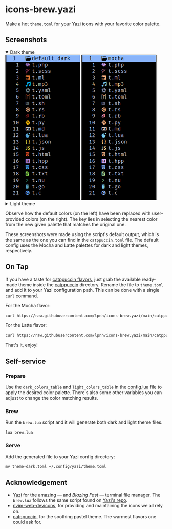 # icons-brew.yazi

Make a hot `theme.toml` for your Yazi icons with your favorite color palette.

## Screenshots

<details open>
  <summary>Dark theme</summary>
    <img src="assets/default_dark.png"> <img src="assets/mocha.png">
</details>

<details>
  <summary>Light theme</summary>
    <img src="assets/default_light.png"> <img src="assets/latte.png">
</details>

Observe how the default colors (on the left) have been replaced with
user-provided colors (on the right). The key lies in selecting the nearest
color from the new given palette that matches the original one.

These screenshots were made using the script's default output, which is the
same as the one you can find in the `catppuccin.toml` file. The default config
uses the Mocha and Latte palettes for dark and light themes, respectively.

## On Tap

If you have a taste for [catppuccin
flavors](https://github.com/catppuccin/catppuccin?tab=readme-ov-file#-palette),
just grab the available ready-made theme inside the [catppuccin](/catppuccin)
directory. Rename the file to `theme.toml` and add it to your Yazi
configuration path. This can be done with a single `curl` command.

For the Mocha flavor:

```sh
curl https://raw.githubusercontent.com/lpnh/icons-brew.yazi/main/catppuccin/mocha.toml >> ~/.config/yazi/theme.toml
```

For the Latte flavor:

```sh
curl https://raw.githubusercontent.com/lpnh/icons-brew.yazi/main/catppuccin/latte.toml >> ~/.config/yazi/theme.toml
```

That's it, enjoy!

## Self-service

### Prepare

Use the `dark_colors_table` and `light_colors_table` in the
[config.lua](/config.lua) file to apply the desired color palette. There's also
some other variables you can adjust to change the color matching results.

### Brew

Run the `brew.lua` script and it will generate both dark and light theme files.

```bash
lua brew.lua
```

### Serve

Add the generated file to your Yazi config directory:

```shell
mv theme-dark.toml ~/.config/yazi/theme.toml
```

## Acknowledgement

- [Yazi](https://yazi-rs.github.io) for the amazing — and *Blazing Fast* —
terminal file manager. The `brew.lua` follows the same script found on [Yazi's
repo](https://github.com/sxyazi/yazi/blob/main/scripts/icons/generate.lua).
- [nvim-web-devicons](https://github.com/nvim-tree/nvim-web-devicons), for
providing and maintaining the icons we all rely on.
- [catppuccin](https://github.com/catppuccin), for the soothing pastel theme. The
warmest flavors one could ask for.
